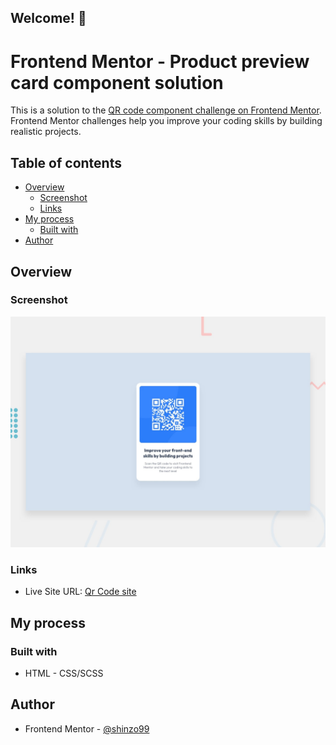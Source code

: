 ## Welcome! 👋

# Frontend Mentor - Product preview card component solution
This is a solution to the [QR code component challenge on Frontend Mentor](https://www.frontendmentor.io/challenges/qr-code-component-iux_sIO_H). Frontend Mentor challenges help you improve your coding skills by building realistic projects. 

## Table of contents

- [Overview](#overview)
  - [Screenshot](#screenshot)
  - [Links](#links)
- [My process](#my-process)
  - [Built with](#built-with)
- [Author](#author)

## Overview

### Screenshot

![](./design/desktop-preview.jpg)

### Links

- Live Site URL: [Qr Code site](https://frontend-mentor-qr-code-component-main.pages.dev/)

## My process

### Built with

- HTML - CSS/SCSS

## Author

- Frontend Mentor - [@shinzo99](https://www.frontendmentor.io/profile/Shinzo99)

